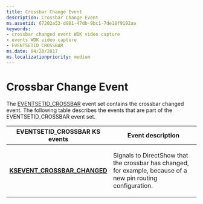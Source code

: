 ```yaml
---
title: Crossbar Change Event
description: Crossbar Change Event
ms.assetid: 67202a53-d981-47db-9bc1-7de18f9192aa
keywords:
- crossbar changed event WDK video capture
- events WDK video capture
- EVENTSETID_CROSSBAR
ms.date: 04/20/2017
ms.localizationpriority: medium
---
```


# Crossbar Change Event


The [EVENTSETID\_CROSSBAR](https://msdn.microsoft.com/library/windows/hardware/ff559562) event set contains the crossbar changed event. The following table describes the events that are part of the EVENTSETID\_CROSSBAR event set.

<table>
<colgroup>
<col width="50%" />
<col width="50%" />
</colgroup>
<thead>
<tr class="header">
<th>EVENTSETID_CROSSBAR KS events</th>
<th>Event description</th>
</tr>
</thead>
<tbody>
<tr class="odd">
<td><p><a href="https://msdn.microsoft.com/library/windows/hardware/ff561843" data-raw-source="[&lt;strong&gt;KSEVENT_CROSSBAR_CHANGED&lt;/strong&gt;](https://msdn.microsoft.com/library/windows/hardware/ff561843)"><strong>KSEVENT_CROSSBAR_CHANGED</strong></a></p></td>
<td><p>Signals to DirectShow that the crossbar has changed, for example, because of a new pin routing configuration.</p></td>
</tr>
</tbody>
</table>

 

 

 




